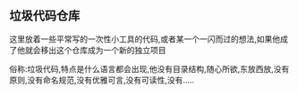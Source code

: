 

## 垃圾代码仓库

这里放着一些平常写的一次性小工具的代码,或者某一个一闪而过的想法,如果他成了他就会移出这个仓库成为一个新的独立项目

俗称:垃圾代码,特点是什么语言都会出现,他没有目录结构,随心所欲,东放西放,没有原则,没有命名规范,没有优雅可言,没有可读性,没有.....

